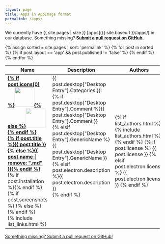 ```yaml
---
layout: page
title: Apps in AppImage format
permalink: /apps/
---
```


We currently have {{ site.pages | size }} [apps]({{ site.baseurl }}/apps/) in our database. Something missing? [**Submit a pull request on GitHub.**](https://github.com/AppImage/appimage.github.io#how-to-submit-appimages-to-the-catalog)

<table class="overview tablesorter">
  <thead>
    <tr>
      <th>Name</th>
      <th>Description</th>
      <th>Authors</th>
      <th>Update Information</th>
      <th>Signature</th>
    </tr>
  </thead>
  <tbody>
    {% assign sorted = site.pages | sort: 'permalink' %}
    {% for post in sorted %}
      {% if post.layout == 'app' && post.published != 'false' %}
        <tr id="{{ post.url }}">
          <td style="vertical-align: top;">
            <a href="{{ site.baseurl }}{{ post.url }}" style="font-weight:bold">
            {% if post.icons[0] %}<img height="64" width="64" src="https://raw.githubusercontent.com/AppImage/appimage.github.io/master/database/{{post.icons[0]}}"/>{% else %}<img style="opacity: 0.5;" height="64" width="64" src="https://img.icons8.com/ios/1600/ios-application-placeholder.png"/>{% endif %}<br>
              {% if post.title %}{{ post.title }}{% else %}{{ post.name | remove: ".md" }}{% endif %}
            </a>
            {% if post.installation %}<span class="octicon octicon-package" title="Package available"></span>{% endif %}
            {% if post.screenshots %} {% else %}<span class="octicon octicon-device-desktop" title="Screenshot missing" style="color:#c00;"></span>{% endif %}
            <br/>
            {% include list_links.html %}
          </td>
          <td style="vertical-align: top;">
            {{ post.desktop["Desktop Entry"].Categories }}:<br/>
            {% if post.desktop["Desktop Entry"].Comment %}{{ post.desktop["Desktop Entry"].Comment }}<br/>
            {% elsif post.desktop["Desktop Entry"].GenericName %}{{ post.desktop["Desktop Entry"].GenericName }}<br/>
            {% elsif post.electron.description %}{{ post.electron.description }}<br/>
            {% endif %}
          </td>
          <td>
            {% if list_authors.html %}{% include list_authors.html %}<br>
            {% endif %}
            {% if post.license %}<span class="octicon octicon-law"></span> {{ post.license }}
            {% elsif post.electron.license %}<span class="octicon octicon-law"></span> {{ post.electron.license }}
            {% endif %}
          </td>
          <td style="vertical-align: top;">
            {% if post.desktop.AppImageHub.X-AppImage-UpdateInformation %}<span class="octicon octicon-check" style="color:green;"></span> Yes, can use <a href="https://github.com/AppImage/AppImageUpdate">AppImageUpdate</a>{% endif %}
          </td>
          <td>
            {% if post.desktop.AppImageHub.X-AppImage-Signature %}
              {% assign shortsig = post.desktop.AppImageHub.X-AppImage-Signature | split: '.' %}
              <span class="octicon octicon-key"></span> {{ shortsig[0] }}
            {% endif %}
          </td>
          </tr>
      {% endif %}
    {% endfor %}
  </tbody>
</table>

<p><a class="b" href="https://github.com/AppImage/appimage.github.io#how-to-submit-appimages-to-the-catalog"><span class="octicon octicon-pencil"></span> Something missing? Submit a pull request on GitHub!</a></p>

